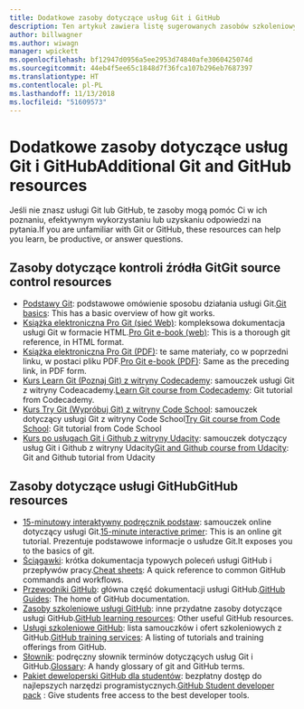 ```yaml
---
title: Dodatkowe zasoby dotyczące usług Git i GitHub
description: Ten artykuł zawiera listę sugerowanych zasobów szkoleniowych usług Git i GitHub na potrzeby współtworzenia zawartości witryny docs.microsoft.com.
author: billwagner
ms.author: wiwagn
manager: wpickett
ms.openlocfilehash: bf12947d0956a5ee2953d74840afe3060425074d
ms.sourcegitcommit: 44eb4f5ee65c1848d7f36fca107b296eb7687397
ms.translationtype: HT
ms.contentlocale: pl-PL
ms.lasthandoff: 11/13/2018
ms.locfileid: "51609573"
---
```

# <a name="additional-git-and-github-resources"></a><span data-ttu-id="1cebc-103">Dodatkowe zasoby dotyczące usług Git i GitHub</span><span class="sxs-lookup"><span data-stu-id="1cebc-103">Additional Git and GitHub resources</span></span>

<span data-ttu-id="1cebc-104">Jeśli nie znasz usługi Git lub GitHub, te zasoby mogą pomóc Ci w ich poznaniu, efektywnym wykorzystaniu lub uzyskaniu odpowiedzi na pytania.</span><span class="sxs-lookup"><span data-stu-id="1cebc-104">If you are unfamiliar with Git or GitHub, these resources can help you learn, be productive, or answer questions.</span></span>

## <a name="git-source-control-resources"></a><span data-ttu-id="1cebc-105">Zasoby dotyczące kontroli źródła Git</span><span class="sxs-lookup"><span data-stu-id="1cebc-105">Git source control resources</span></span>

- <span data-ttu-id="1cebc-106">[Podstawy Git](https://go.microsoft.com/fwlink/?linkid=853939): podstawowe omówienie sposobu działania usługi Git.</span><span class="sxs-lookup"><span data-stu-id="1cebc-106">[Git basics](https://go.microsoft.com/fwlink/?linkid=853939): This has a basic overview of how git works.</span></span>
- <span data-ttu-id="1cebc-107">[Książka elektroniczna Pro Git (sieć Web)](https://go.microsoft.com/fwlink/?linkid=853940): kompleksowa dokumentacja usługi Git w formacie HTML.</span><span class="sxs-lookup"><span data-stu-id="1cebc-107">[Pro Git e-book (web)](https://go.microsoft.com/fwlink/?linkid=853940): This is a thorough git reference, in HTML format.</span></span>
- <span data-ttu-id="1cebc-108">[Książka elektroniczna Pro Git (PDF)](https://progit2.s3.amazonaws.com/en/2016-03-22-f3531/progit-en.1084.pdf): te same materiały, co w poprzedni linku, w postaci pliku PDF.</span><span class="sxs-lookup"><span data-stu-id="1cebc-108">[Pro Git e-book (PDF)](https://progit2.s3.amazonaws.com/en/2016-03-22-f3531/progit-en.1084.pdf): Same as the preceding link, in PDF form.</span></span>
- <span data-ttu-id="1cebc-109">[Kurs Learn Git (Poznaj Git) z witryny Codecademy](https://www.codecademy.com/learn/learn-git): samouczek usługi Git z witryny Codeacademy.</span><span class="sxs-lookup"><span data-stu-id="1cebc-109">[Learn Git course from Codecademy](https://www.codecademy.com/learn/learn-git): Git tutorial from Codecademy.</span></span>
- <span data-ttu-id="1cebc-110">[Kurs Try Git (Wypróbuj Git) z witryny Code School](https://www.codeschool.com/courses/try-git): samouczek dotyczący usługi Git z witryny Code School</span><span class="sxs-lookup"><span data-stu-id="1cebc-110">[Try Git course from Code School](https://www.codeschool.com/courses/try-git): Git tutorial from Code School</span></span>
- <span data-ttu-id="1cebc-111">[Kurs po usługach Git i Github z witryny Udacity](https://www.udacity.com/course/how-to-use-git-and-github--ud775): samouczek dotyczący usług Git i Github z witryny Udacity</span><span class="sxs-lookup"><span data-stu-id="1cebc-111">[Git and Github course from Udacity](https://www.udacity.com/course/how-to-use-git-and-github--ud775): Git and Github tutorial from Udacity</span></span>

## <a name="github-resources"></a><span data-ttu-id="1cebc-112">Zasoby dotyczące usługi GitHub</span><span class="sxs-lookup"><span data-stu-id="1cebc-112">GitHub resources</span></span>

- <span data-ttu-id="1cebc-113">[15-minutowy interaktywny podręcznik podstaw](https://try.github.io/): samouczek online dotyczący usługi Git.</span><span class="sxs-lookup"><span data-stu-id="1cebc-113">[15-minute interactive primer](https://try.github.io/): This is an online git tutorial.</span></span> <span data-ttu-id="1cebc-114">Prezentuje podstawowe informacje o usłudze Git.</span><span class="sxs-lookup"><span data-stu-id="1cebc-114">It exposes you to the basics of git.</span></span>
- <span data-ttu-id="1cebc-115">[Ściągawki](https://go.microsoft.com/fwlink/?linkid=853941): krótka dokumentacja typowych poleceń usługi GitHub i przepływów pracy.</span><span class="sxs-lookup"><span data-stu-id="1cebc-115">[Cheat sheets](https://go.microsoft.com/fwlink/?linkid=853941): A quick reference to common GitHub commands and workflows.</span></span>
- <span data-ttu-id="1cebc-116">[Przewodniki GitHub](https://guides.github.com/): główna część dokumentacji usługi GitHub.</span><span class="sxs-lookup"><span data-stu-id="1cebc-116">[GitHub Guides](https://guides.github.com/): The home of GitHub documentation.</span></span>
- <span data-ttu-id="1cebc-117">[Zasoby szkoleniowe usługi GitHub](https://help.github.com/articles/git-and-github-learning-resources/): inne przydatne zasoby dotyczące usługi GitHub.</span><span class="sxs-lookup"><span data-stu-id="1cebc-117">[GitHub learning resources](https://help.github.com/articles/git-and-github-learning-resources/): Other useful GitHub resources.</span></span>
- <span data-ttu-id="1cebc-118">[Usługi szkoleniowe GitHub](https://services.github.com/training/): lista samouczków i ofert szkoleniowych z GitHub.</span><span class="sxs-lookup"><span data-stu-id="1cebc-118">[GitHub training services](https://services.github.com/training/): A listing of tutorials and training offerings from GitHub.</span></span>
- <span data-ttu-id="1cebc-119">[Słownik](https://help.github.com/articles/github-glossary): podręczny słownik terminów dotyczących usług Git i GitHub.</span><span class="sxs-lookup"><span data-stu-id="1cebc-119">[Glossary](https://help.github.com/articles/github-glossary): A handy glossary of git and GitHub terms.</span></span>
- <span data-ttu-id="1cebc-120">[Pakiet deweloperski GitHub dla studentów](https://education.github.com/pack): bezpłatny dostęp do najlepszych narzędzi programistycznych.</span><span class="sxs-lookup"><span data-stu-id="1cebc-120">[GitHub Student developer pack](https://education.github.com/pack) : Give students free access to the best developer tools.</span></span>
